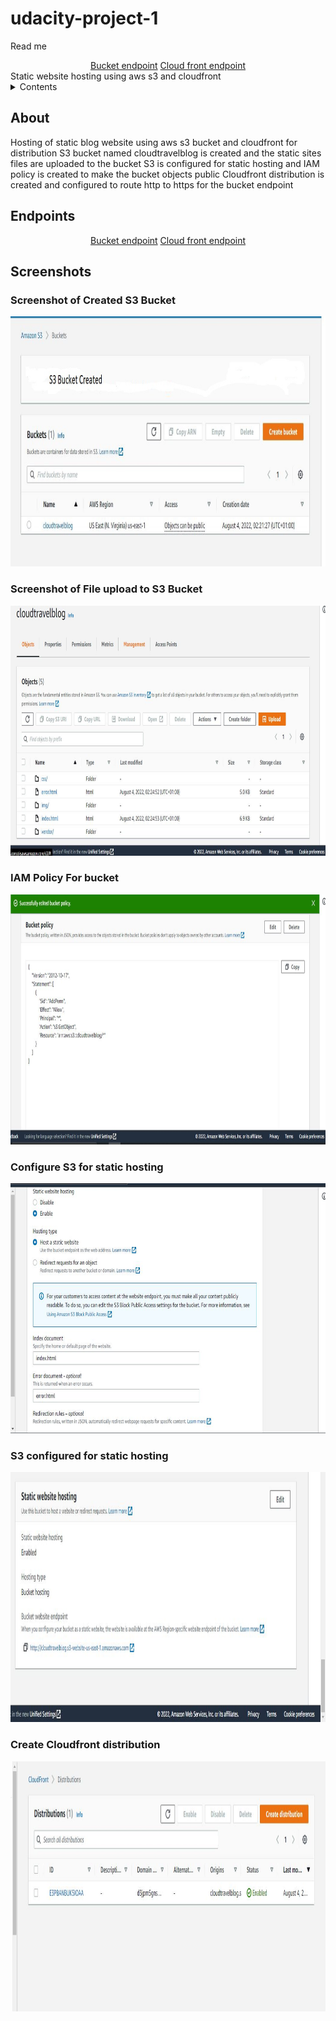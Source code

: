 # udacity-project-1
<a name="readme-top">Read me</a>
<div align="center">
<a href="http://cloudtravelblog.s3-website-us-east-1.amazonaws.com">Bucket endpoint</a>
<a href="https://d3jpm5gns8wifo.cloudfront.net">Cloud front endpoint</a>
  </div>
Static website hosting using aws s3 and cloudfront
<details>
  <summary> Contents </summary>
  <ol>
    <li><a href="#About"> About The Project </a></li>
  </ol>
   <ol>
    <li><a href="#Endpoints"> Endpoints </a></li>
  </ol>
   <ol>
    <li><a href="#Screenshots"> Screenshots </a></li>
  </ol>
  
  </details>
  
  ## About
  Hosting of static blog website using aws s3 bucket and cloudfront for distribution
  S3 bucket named cloudtravelblog is created and the static sites files are uploaded to the bucket
  S3 is configured for static hosting and IAM policy is created to make the bucket objects public
  Cloudfront distribution is created and configured to route http to https for the bucket endpoint

  ## Endpoints
  <div align="center">
<a href="http://cloudtravelblog.s3-website-us-east-1.amazonaws.com">Bucket endpoint</a>
<a href="https://d3jpm5gns8wifo.cloudfront.net">Cloud front endpoint</a>
  </div>
  
  ## Screenshots
  <div>
  <h3> Screenshot of Created S3 Bucket</h3>
  <img src="images/sc1.JPG" width="900" height="400" />
  </div>
  <div>
  <h3> Screenshot of File upload to S3 Bucket</h3>
  <img src="images/sc2.JPG" width="900" height="400" />
  </div>
  <div>
  <h3> IAM Policy For bucket</h3>
  <img src="images/sc3.JPG" width="900" height="400" />
  </div>
  <div>
  <h3> Configure S3 for static hosting</h3>
  <img src="images/sc4.JPG" width="900" height="400"/>
  </div>
  <div>
  <h3> S3 configured for static hosting</h3>
  <img src="images/sc5.JPG" width="900" height="400" />
  </div>
  <div>
  <h3> Create Cloudfront distribution</h3>
  <img src="images/sc6.JPG" width="900" height="400" />
  </div>
  
